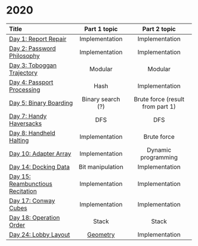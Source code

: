 # 2020

| Title                                                                         | Part 1 topic              | Part 2 topic                              | 
| :-------------                                                                |:-------------:            | :-----:                                   | 
| [Day 1: Report Repair](https://adventofcode.com/2020/day/1)                   | Implementation            | Implementation                               | 
| [Day 2: Password Philosophy](https://adventofcode.com/2020/day/2)             | Implementation            | Implementation                               | 
| [Day 3: Toboggan Trajectory](https://adventofcode.com/2020/day/3)             | Modular                   | Modular                               | 
| [Day 4: Passport Processing](https://adventofcode.com/2020/day/4)             | Hash                      | Implementation                               | 
| [Day 5: Binary Boarding](https://adventofcode.com/2020/day/5)                 | Binary search (?)         | Brute force (result from part 1)          |
| [Day 7: Handy Haversacks](https://adventofcode.com/2020/day/7)                | DFS                       | DFS                                       | 
| [Day 8: Handheld Halting](https://adventofcode.com/2020/day/8)                | Implementation            | Brute force                                       | 
| [Day 10: Adapter Array](https://adventofcode.com/2020/day/10)                 | Implementation            | Dynamic programming                               | 
| [Day 14: Docking Data](https://adventofcode.com/2020/day/14)                  | Bit manipulation          | Implementation                               | 
| [Day 15: Reambunctious Recitation](https://adventofcode.com/2020/day/15)      | Implementation            | Implementation                               | 
| [Day 17: Conway Cubes](https://adventofcode.com/2020/day/17)                  | Implementation            | Implementation                               | 
| [Day 18: Operation Order](https://adventofcode.com/2020/day/18)               | Stack                     | Stack                               | 
| [Day 24: Lobby Layout](https://adventofcode.com/2020/day/24)                  | [Geometry](https://www.redblobgames.com/grids/hexagons/)                     | Implementation                               | 
